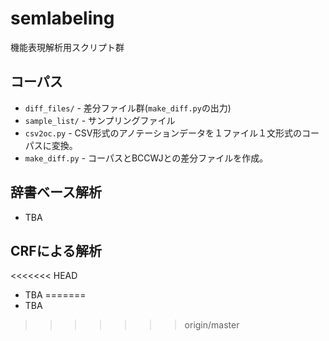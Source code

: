 # semlabeling
機能表現解析用スクリプト群

## コーパス
- `diff_files/` - 差分ファイル群(`make_diff.py`の出力)
- `sample_list/` - サンプリングファイル
- `csv2oc.py` - CSV形式のアノテーションデータを１ファイル１文形式のコーパスに変換。
- `make_diff.py` - コーパスとBCCWJとの差分ファイルを作成。

## 辞書ベース解析
- TBA

## CRFによる解析
<<<<<<< HEAD
- TBA
=======
- TBA
>>>>>>> origin/master
